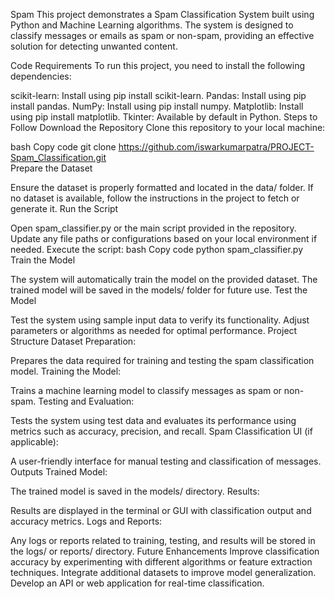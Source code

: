 Spam 
This project demonstrates a Spam Classification System built using Python and Machine Learning algorithms. The system is designed to classify messages or emails as spam or non-spam, providing an effective solution for detecting unwanted content.

Code Requirements
To run this project, you need to install the following dependencies:

scikit-learn: Install using pip install scikit-learn.
Pandas: Install using pip install pandas.
NumPy: Install using pip install numpy.
Matplotlib: Install using pip install matplotlib.
Tkinter: Available by default in Python.
Steps to Follow
Download the Repository
Clone this repository to your local machine:

bash
Copy code
git clone https://github.com/iswarkumarpatra/PROJECT-Spam_Classification.git  
Prepare the Dataset

Ensure the dataset is properly formatted and located in the data/ folder.
If no dataset is available, follow the instructions in the project to fetch or generate it.
Run the Script

Open spam_classifier.py or the main script provided in the repository.
Update any file paths or configurations based on your local environment if needed.
Execute the script:
bash
Copy code
python spam_classifier.py  
Train the Model

The system will automatically train the model on the provided dataset.
The trained model will be saved in the models/ folder for future use.
Test the Model

Test the system using sample input data to verify its functionality.
Adjust parameters or algorithms as needed for optimal performance.
Project Structure
Dataset Preparation:

Prepares the data required for training and testing the spam classification model.
Training the Model:

Trains a machine learning model to classify messages as spam or non-spam.
Testing and Evaluation:

Tests the system using test data and evaluates its performance using metrics such as accuracy, precision, and recall.
Spam Classification UI (if applicable):

A user-friendly interface for manual testing and classification of messages.
Outputs
Trained Model:

The trained model is saved in the models/ directory.
Results:

Results are displayed in the terminal or GUI with classification output and accuracy metrics.
Logs and Reports:

Any logs or reports related to training, testing, and results will be stored in the logs/ or reports/ directory.
Future Enhancements
Improve classification accuracy by experimenting with different algorithms or feature extraction techniques.
Integrate additional datasets to improve model generalization.
Develop an API or web application for real-time classification.

